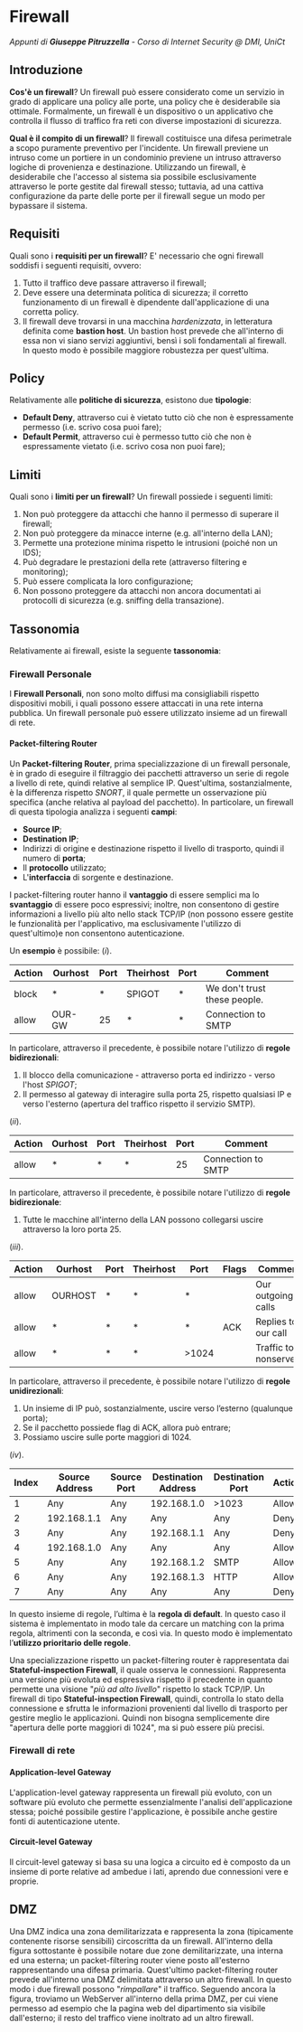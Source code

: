 # Firewall
_Appunti di **Giuseppe Pitruzzella** - Corso di Internet Security @ DMI, UniCt_

## Introduzione
**Cos'è un firewall**? Un firewall può essere considerato come un servizio in grado di applicare una policy alle porte, una policy che è desiderabile sia ottimale. Formalmente, un firewall è un dispositivo o un applicativo che controlla il flusso di traffico fra reti con diverse impostazioni di sicurezza.

**Qual è il compito di un firewall**? Il firewall costituisce una difesa perimetrale a scopo puramente preventivo per l'incidente. Un firewall previene un intruso come un portiere in un condominio previene un intruso attraverso logiche di provenienza e destinazione.
Utilizzando un firewall, è desiderabile che l'accesso al sistema sia possibile esclusivamente attraverso le porte gestite dal firewall stesso; tuttavia, ad una cattiva configurazione da parte delle porte per il firewall segue un modo per bypassare il sistema. 

## Requisiti
Quali sono i **requisiti per un firewall**? E' necessario che ogni firewall soddisfi i seguenti requisiti, ovvero:
1. Tutto il traffico deve passare attraverso il firewall;
2. Deve essere una determinata politica di sicurezza; il corretto funzionamento di un firewall è dipendente dall'applicazione di una corretta policy.
3. Il firewall deve trovarsi in una macchina *hardenizzata*, in letteratura definita come **bastion host**. Un bastion host prevede che all'interno di essa non vi siano servizi aggiuntivi, bensì i soli fondamentali al firewall. In questo modo è possibile maggiore robustezza per quest'ultima.

## Policy
Relativamente alle **politiche di sicurezza**, esistono due **tipologie**:
- **Default Deny**, attraverso cui è vietato tutto ciò che non è espressamente permesso (i.e. scrivo cosa puoi fare);
- **Default Permit**, attraverso cui è permesso tutto ciò che non è espressamente vietato (i.e. scrivo cosa non puoi fare);

## Limiti
Quali sono i **limiti per un firewall**? Un firewall possiede i seguenti limiti:
1. Non può proteggere da attacchi che hanno il permesso di superare il firewall;
2. Non può proteggere da minacce interne (e.g. all'interno della LAN);
3. Permette una protezione minima rispetto le intrusioni (poiché non un IDS);
4. Può degradare le prestazioni della rete (attraverso filtering e monitoring);
5. Può essere complicata la loro configurazione;
6. Non possono proteggere da attacchi non ancora documentati ai protocolli di sicurezza (e.g. sniffing della transazione).

## Tassonomia
Relativamente ai firewall, esiste la seguente **tassonomia**:
### Firewall Personale
I **Firewall Personali**, non sono molto diffusi ma consigliabili rispetto dispositivi mobili, i quali possono essere attaccati in una rete interna pubblica. Un firewall personale può essere utilizzato insieme ad un firewall di rete.
#### Packet-filtering Router
Un **Packet-filtering Router**, prima specializzazione di un firewall personale, è in grado di eseguire il filtraggio dei pacchetti attraverso un serie di regole a livello di rete, quindi relative al semplice IP. Quest'ultima, sostanzialmente, è la differenza rispetto *SNORT*, il quale permette un osservazione più specifica (anche relativa al payload del pacchetto). In particolare, un firewall di questa tipologia analizza i seguenti **campi**: 
- **Source IP**;
- **Destination IP**;
- Indirizzi di origine e destinazione rispetto il livello di trasporto, quindi il numero di **porta**;
- Il **protocollo** utilizzato;
- L'**interfaccia** di sorgente e destinazione. 

I packet-filtering router hanno il **vantaggio** di essere semplici ma lo **svantaggio** di essere poco espressivi; inoltre, non consentono di gestire informazioni a livello più alto nello stack TCP/IP (non possono essere gestite le funzionalità per l'applicativo, ma esclusivamente l'utilizzo di quest'ultimo)e non consentono autenticazione.

Un **esempio** è possibile:
($i$). 

| Action | Ourhost | Port | Theirhost | Port | Comment |
|--|--|--|--|--|--|
| block | * | * | SPIGOT | * | We don't trust these people. |
| allow | OUR-GW | 25 | * | * | Connection to SMTP |

In particolare, attraverso il precedente, è possibile notare l'utilizzo di **regole bidirezionali**: 
1. Il blocco della comunicazione - attraverso porta ed indirizzo - verso l'host *SPIGOT*;
2. Il permesso al gateway di interagire sulla porta 25, rispetto qualsiasi IP e verso l'esterno (apertura del traffico rispetto il servizio SMTP).

($ii$). 

| Action | Ourhost | Port | Theirhost | Port | Comment |
|--|--|--|--|--|--|
| allow | * | * | * | 25 | Connection to SMTP |

In particolare, attraverso il precedente, è possibile notare l'utilizzo di **regole bidirezionale**: 
1. Tutte le macchine all'interno della LAN possono collegarsi uscire attraverso la loro porta $25$.

($iii$). 

| Action | Ourhost | Port | Theirhost | Port | Flags | Comment |
|--|--|--|--|--|--|--|
| allow | OURHOST | * | * | * | | Our outgoing calls |
| allow | * | * | * | * | ACK | Replies to our call |
| allow | * | * | * | >1024 | | Traffic to nonservers |

In particolare, attraverso il precedente, è possibile notare l'utilizzo di **regole unidirezionali**: 
1. Un insieme di IP può, sostanzialmente, uscire verso l’esterno (qualunque porta);
2. Se il pacchetto possiede flag di ACK, allora può entrare;
3. Possiamo uscire sulle porte maggiori di 1024.

($iv$). 

| Index | Source Address | Source Port | Destination Address | Destination Port | Action | Description |
|--|--|--|--|--|--|--|
| 1 | Any | Any | 192.168.1.0 | >1023 | Allow | ... |
| 2 | 192.168.1.1 | Any | Any | Any | Deny | ... |
| 3 | Any | Any | 192.168.1.1 | Any | Deny | ... |
| 4 | 192.168.1.0 | Any | Any | Any | Allow | ... |
| 5 | Any | Any | 192.168.1.2 | SMTP | Allow | ... |
| 6 | Any | Any | 192.168.1.3 | HTTP | Allow | ... |
| 7 | Any | Any | Any | Any | Deny | ... |

In questo insieme di regole, l’ultima è la **regola di default**. In questo caso il sistema è implementato in modo tale da cercare un matching con la prima regola, altrimenti con la seconda, e così via. In questo modo è implementato l’**utilizzo prioritario delle regole**.

Una specializzazione rispetto un packet-filtering router è rappresentata dai **Stateful-inspection Firewall**, il quale osserva le connessioni. Rappresenta una versione più evoluta ed espressiva rispetto il precedente in quanto permette una visione "*più ad alto livello*" rispetto lo stack TCP/IP. Un firewall di tipo **Stateful-inspection Firewall**, quindi, controlla lo stato della connessione e sfrutta le informazioni provenienti dal livello di trasporto per gestire meglio le applicazioni. Quindi non bisogna semplicemente dire "apertura delle porte maggiori di 1024", ma si può essere più precisi.

### Firewall di rete
#### Application-level Gateway
L'application-level gateway rappresenta un firewall più evoluto, con un software più evoluto che permette essenzialmente l'analisi dell'applicazione stessa; poiché possibile gestire l'applicazione, è possibile anche gestire fonti di autenticazione utente.
#### Circuit-level Gateway
Il circuit-level gateway si basa su una logica a circuito ed è composto da un insieme di porte relative ad ambedue i lati, aprendo due connessioni vere e proprie.

## DMZ
Una DMZ indica una zona demilitarizzata e rappresenta la zona (tipicamente contenente risorse sensibili) circoscritta da un firewall. All'interno della figura sottostante è possibile notare due zone demilitarizzate, una interna ed una esterna; un packet-filtering router viene posto all'esterno rappresentando una difesa primaria. 
Quest'ultimo packet-filtering router prevede all'interno una DMZ delimitata attraverso un altro firewall. In questo modo i due firewall possono "*rimpallare*" il traffico.
Seguendo ancora la figura, troviamo un WebServer all'interno della prima DMZ, per cui viene permesso ad esempio che la pagina web del dipartimento sia visibile dall'esterno; il resto del traffico viene inoltrato ad un altro firewall.

